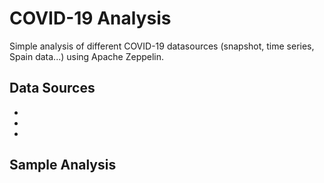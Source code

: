 # COVID-19 Analysis
  
Simple analysis of different COVID-19 datasources (snapshot, time series, Spain data...) using Apache Zeppelin.

## Data Sources

* 
* 
* 

## Sample Analysis

